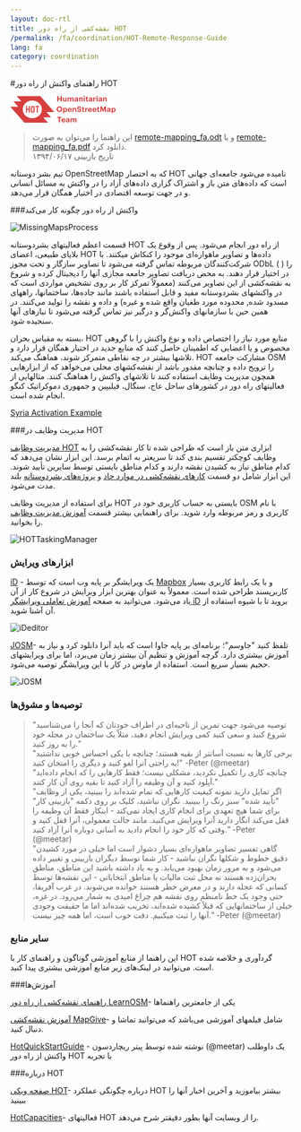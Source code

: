 ```yaml
---
layout: doc-rtl
title: نقشه‌کشی از راه دور HOT  
/permalink: /fa/coordination/HOT-Remote-Response-Guide 
lang: fa
category: coordination
---
```


#راهنمای واکنش از راه دور HOT   

![HotGuideLogo](/images/hot-logo.png)  

> این راهنما را می‌توان به صورت [remote-mapping_fa.odt](/files/remote-mapping_fa.odt) و یا [remote-mapping_fa.pdf](/files/remote-mapping_fa.pdf) دانلود کرد.  
تاریخ بازبینی ۱۳۹۴/۰۶/۱۷  

تیم بشر دوستانه OpenStreetMap که به اختصار HOT نامیده می‌شود جامعه‌ای جهانی است که داده‌های متن باز و اشتراک گزاری داده‌های آزاد را در واکنش به مسائل انسانی و در جهت توسعه اقتصادی در اختیار همگان قرار می‌دهد.  

###واکنش از راه دور چگونه کار می‌کند 

![MissingMapsProcess](http://hot.openstreetmap.org/sites/default/files/styles/large/public/process.png?itok=jlAYWov0)  

قسمت اعظم فعالیتهای بشردوستانه HOT از راه دور انجام می‌شود. پس از وقوع یک بلایای طبیعی، اعضای HOT داده‌ها و تصاویر ماهواره‌ای موجود را کنکاش میکنند. با شرکت‌کنندگان مربوطه تماس گرفته می‌شود تا تصاویر سازگار و تحت مجوز ODbL ( ) را در اختیار قرار دهند. به محض دریافت تصاویر جامعه مجازی آنها را دیجیتال کرده و شروع به نقشه‌کشی از این تصاویر می‌کنند (معمولاً تمرکز کار بر روی تشخیص مواردی است که در واکنشهای بشردوستانه مفید و قابل استفاده باشند مانند جاده‌ها، ساختمانها، راههای مسدود شده, محدوده مورد طغیان واقع شده و غیره) و داده و نقشه را تولید می‌کنند. در همین حین با سازمانهای واکنش‌گر و درگیر نیز تماس گرفته می‌شود تا نیازهای آنها سنجیده شود.  

بسته به مقیاس بحران، HOT منابع مورد نیاز را اختصاص داده و نوع واکنش را با گروهی مخصوص و یا اعضایی که اطمینان حاصل کنند که منابع جدید در اختیار همگان قرار دارد و تلاشها بیشتر در چه نقاطی متمرکز شوند، هماهنگ می‌کند. HOT مشارکت جامعه OSM را ترویج داده و چنانچه مقدور باشد از نقشه‌کشهای محلی می‌خواهد که از ابزارهایی همچون مدیریت وظایف استفاده کنند تا تلاشهای واکنش را هماهنگ کنند. مثالهایی از فعالیتهای راه دور در کشورهای ساحل عاج، سنگال، فیلیپین و جمهوری دموکراتیک کنگو انجام شده است.  

[Syria Activation Example](http://hot.openstreetmap.org/updates/2013-01-28_syria_activation)  

###مدیریت وظایف در HOT 

[مدیریت وظایف HOT](http://tasks.hotosm.org/) ابزاری متن باز است که طراحی شده تا کار نقشه‌کشی را به وظایف کوچکتر تقسیم بندی کند تا سریعتر به اتمام برسد. این ابزار نشان می‌دهد که کدام مناطق نیاز به کشیدن نقشه دارند و کدام مناطق بایستی توسط سایرین تأیید شوند. این ابزار شامل دو قسمت [کارهای نقشه‌کشی در موارد حاد](http://wiki.openstreetmap.org/wiki/HOT_activation) و [پروژه‌های بشردوستانه](http://hot.openstreetmap.org/projects) بلند مدت می‌شود.  

برای استفاده از مدیریت وظایف HOT بایستی به حساب کاربری خود در OSM با نام کاربری و رمز مربوطه وارد شوید. برای راهنمایی بیشتر قسمت [آموزش مدیریت وظایف](http://learnosm.org/fa/coordination/tasking-manager/) را بخوانید.  

![HOTTaskingManager](http://hot.openstreetmap.org/sites/default/files/styles/large/public/task_manager_v2_screenshot_CAR_example.png?itok=Q35ytxKl)  

### ابزارهای ویرایش 

[iD](http://learnosm.org/fa/beginner/id-editor/) - یک ویرایشگر بر پایه وب است که توسط [Mapbox](www.mapbox.com) و با یک رابط کاربری بسیار کاربرپسند طراحی شده است. معمولاً به عنوان بهترین ابزار ویرایش در شروع کار از آن یاد می‌شود. می‌توانید به صفحه [آموزش تعاملی ویرایشگر iD](http://ideditor.com/) بروید تا با شیوه استفاده از آن آشنا شوید.  

![iDeditor](https://blog.openstreetmap.org/wp-content/uploads/2013/08/id-editor-sotm-us-2013-venue-screenshot.png)  


[JOSM](https://josm.openstreetmap.de/)- تلفظ کنید "جاوسم"؛ برنامه‌ای بر پایه جاوا است که باید آنرا دانلود کرد و نیاز به آموزش بیشتری دارد. گرچه آموزش و تنظیم آن بیشتر زمان می‌برد، اما برای ویرایشهای حجیم بسیار سریع است. استفاده از ماوس در کار با این ویرایشگر توصیه می‌شود.  

![JOSM](http://njgeo.org/wp-content/uploads/2010/07/josm_osm_editor.png)  

### توصیه‌ها و مشوق‌ها

> "توصیه می‌شود جهت تمرین از ناحیه‌ای در اطراف خودتان که آنجا را می‌شناسید شروع کنید و سعی کنید کمی ویرایش انجام دهید، مثلاْ یک ساختمان در محله خود را به روز کنید."  
> "برخی کارها به نسبت آسانتر از بقیه هستند؛ چنانچه با یکی احساس خوبی نداشتید به راحتی آنرا لغو کنید و دیگری را امتحان کنید!" -Peter (@meetar)  
> "چنانچه کاری را تکمیل نکردید، مشکلی نیست؛ فقط کارهایی را که انجام داده‌اید آپلود کنید و آن وظیفه را آزاد کنید تا بقیه روی آن کار کنند."  
> "اگر تمایل دارید نمونه کیفیت کارهایی که تمام شده‌اند را ببینید، یکی از وظایف "تأیید شده" سبز رنگ را ببینید. نگران نباشید، کلیک بر روی دکمه "بازبینی کار" برای شما هیچ تعهدی برای انجام کاری ایجاد نمی‌کند - اینکار فقط آن وظیفه را قفل می‌کند انگار دارید آنرا ویرایش می‌کنید. مانند حالت معمولی، آنرا قفل کنید و وقتی که کار خود را انجام دادید به آسانی دوباره آنرا آزاد کنید." -Peter (@meetar)  
> "گاهی تفسیر تصاویر ماهواره‌ای بسیار دشوار است اما خیلی در مورد کشیدن دقیق خطوط و شکلها نگران نباشید - کار شما توسط دیگران بازبینی و تغییر داده می‌شود و به مرور زمان بهبود می‌یابد. و به یاد داشته باشید این مناطق، مناطق بحران‌زده هستند نه محل ثبت مالیات یا مناطق انتخاباتی - این نقشه‌ها توسط کسانی که عجله دارند و در معرض خطر هستند خوانده می‌شوند. در غرب آفریقا، حتی وجود یک خط نامنظم روی نقشه هم چراغ امیدی به شمار می‌رود. در غزه، خیلی از ساختمانهایی که قبلاً کشیده شده‌اند، تخریب شده‌اند اما ما حقیقت وجودی آنها را ثبت میکنیم. دقت خوب است، اما همه چیز نیست." -Peter (@meetar)  
 
### سایر منابع 

این راهنما از منابع آموزشی گوناگون و راهنمای کار با HOT گردآوری و خلاصه شده است. می‌توانید در لینک‌های زیر منابع آموزشی بیشتری پیدا کنید.  

###آموزش‌ها

[راهنمای نقشه‌کشی از راه دور LearnOSM](http://learnosm.org/fa/coordination/remote/)- یکی از جامعترین راهنماها  

[آموزش نقشه‌کشی MapGive](http://mapgive.state.gov/learn-to-map/)- شامل فیلمهای آموزشی می‌باشد که می‌توانید تماشا و دنبال کنید.  

[HotQuickStartGuide](https://gist.github.com/meetar/b9929dfec129d1d7f5f2) - نوشته شده توسط پیتر ریچاردسون (@meetar) یک داوطلب واکنش از راه دور HOT با تجربه  

###درباره HOT 

[صفحه ویکی HOT](http://wiki.openstreetmap.org/wiki/Humanitarian_OSM_Team)- درباره چگونگی عملکرد HOT بیشتر بیاموزید و آخرین اخبار آنها را ببینید  

[HotCapacities](http://hot.openstreetmap.org/about/hot_capacities)- فعالیتهای HOT را از وبسایت آنها بطور دقیقتر شرح می‌دهد.  